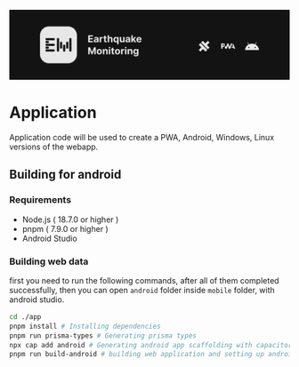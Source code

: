 ![Banner](./banner.png)

# Application

Application code will be used to create a PWA, Android, Windows, Linux versions of the webapp.

## Building for android

### Requirements

- Node.js ( 18.7.0 or higher )
- pnpm ( 7.9.0 or higher )
- Android Studio

### Building web data

first you need to run the following commands, after all of them completed successfully, then you can open `android` folder inside `mobile` folder, with android studio.

```bash
cd ./app
pnpm install # Installing dependencies
pnpm run prisma-types # Generating prisma types
npx cap add android # Generating android app scaffolding with capacitor.js
pnpm run build-android # building web application and setting up android files
```
